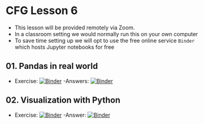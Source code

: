 # CFG Lesson 6

- This lesson will be provided remotely via Zoom.
- In a classroom setting we would normally run this on your own computer
- To save time setting up we will opt to use the free online service `Binder` which hosts Jupyter notebooks for free

## 01. Pandas in real world

- Exercise: [![Binder](https://mybinder.org/badge_logo.svg)](https://mybinder.org/v2/gh/sinha1/qb-cfg-advance-pandas/master?filepath=01_pandas_in_the_real_world.ipynb)
-Answers: [![Binder](https://mybinder.org/badge_logo.svg)](https://mybinder.org/v2/gh/sinha1/qb-cfg-advance-pandas/master?filepath=01_pandas_in_the_real_world_answers.ipynb)

## 02. Visualization with Python

- Exercise: [![Binder](https://mybinder.org/badge_logo.svg)](https://mybinder.org/v2/gh/sinha1/qb-cfg-advance-pandas/master?filepath=02_visualization_with_python.ipynb)
-Answer: [![Binder](https://mybinder.org/badge_logo.svg)](https://mybinder.org/v2/gh/sinha1/qb-cfg-advance-pandas/master?filepath=02_visualization_with_python_answers.ipynb)
